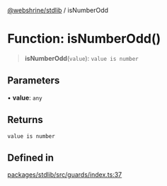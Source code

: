 [@webshrine/stdlib](../globals.md) / isNumberOdd

# Function: isNumberOdd()

> **isNumberOdd**(`value`): `value is number`

## Parameters

• **value**: `any`

## Returns

`value is number`

## Defined in

[packages/stdlib/src/guards/index.ts:37](https://github.com/webshrine/webshrine/blob/8cedc3f2efca3108f17475a5ce8404715d0d24a5/packages/stdlib/src/guards/index.ts#L37)
